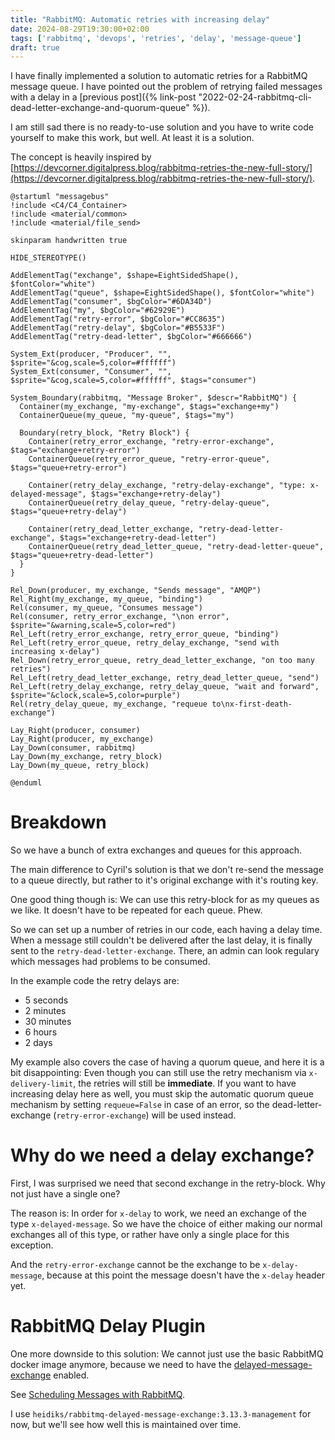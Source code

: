 ```yaml
---
title: "RabbitMQ: Automatic retries with increasing delay"
date: 2024-08-29T19:30:00+02:00
tags: ['rabbitmq', 'devops', 'retries', 'delay', 'message-queue']
draft: true
---
```


I have finally implemented a solution to automatic retries for
a RabbitMQ message queue.
I have pointed out the problem of retrying failed messages with a delay in a
[previous post]({% link-post "2022-02-24-rabbitmq-cli-dead-letter-exchange-and-quorum-queue" %}).

I am still sad there is no ready-to-use solution and you have to write code yourself
to make this work, but well. At least it is a solution.

The concept is heavily inspired by
[https://devcorner.digitalpress.blog/rabbitmq-retries-the-new-full-story/](https://devcorner.digitalpress.blog/rabbitmq-retries-the-new-full-story/).

```plantuml
@startuml "messagebus"
!include <C4/C4_Container>
!include <material/common>
!include <material/file_send>

skinparam handwritten true

HIDE_STEREOTYPE()

AddElementTag("exchange", $shape=EightSidedShape(), $fontColor="white")
AddElementTag("queue", $shape=EightSidedShape(), $fontColor="white")
AddElementTag("consumer", $bgColor="#6DA34D")
AddElementTag("my", $bgColor="#62929E")
AddElementTag("retry-error", $bgColor="#CC8635")
AddElementTag("retry-delay", $bgColor="#B5533F")
AddElementTag("retry-dead-letter", $bgColor="#666666")

System_Ext(producer, "Producer", "", $sprite="&cog,scale=5,color=#ffffff")
System_Ext(consumer, "Consumer", "", $sprite="&cog,scale=5,color=#ffffff", $tags="consumer")

System_Boundary(rabbitmq, "Message Broker", $descr="RabbitMQ") {
  Container(my_exchange, "my-exchange", $tags="exchange+my")
  ContainerQueue(my_queue, "my-queue", $tags="my")

  Boundary(retry_block, "Retry Block") {
    Container(retry_error_exchange, "retry-error-exchange", $tags="exchange+retry-error")
    ContainerQueue(retry_error_queue, "retry-error-queue", $tags="queue+retry-error")

    Container(retry_delay_exchange, "retry-delay-exchange", "type: x-delayed-message", $tags="exchange+retry-delay")
    ContainerQueue(retry_delay_queue, "retry-delay-queue", $tags="queue+retry-delay")

    Container(retry_dead_letter_exchange, "retry-dead-letter-exchange", $tags="exchange+retry-dead-letter")
    ContainerQueue(retry_dead_letter_queue, "retry-dead-letter-queue", $tags="queue+retry-dead-letter")
  }
}

Rel_Down(producer, my_exchange, "Sends message", "AMQP")
Rel_Right(my_exchange, my_queue, "binding")
Rel(consumer, my_queue, "Consumes message")
Rel(consumer, retry_error_exchange, "\non error", $sprite="&warning,scale=5,color=red")
Rel_Left(retry_error_exchange, retry_error_queue, "binding")
Rel_Left(retry_error_queue, retry_delay_exchange, "send with increasing x-delay")
Rel_Down(retry_error_queue, retry_dead_letter_exchange, "on too many retries")
Rel_Left(retry_dead_letter_exchange, retry_dead_letter_queue, "send")
Rel_Left(retry_delay_exchange, retry_delay_queue, "wait and forward", $sprite="&clock,scale=5,color=purple")
Rel(retry_delay_queue, my_exchange, "requeue to\nx-first-death-exchange")

Lay_Right(producer, consumer)
Lay_Right(producer, my_exchange)
Lay_Down(consumer, rabbitmq)
Lay_Down(my_exchange, retry_block)
Lay_Down(my_queue, retry_block)

@enduml
```

# Breakdown

So we have a bunch of extra exchanges and queues for this approach.

The main difference to Cyril's solution is that we don't re-send the message to a queue directly,
but rather to it's original exchange with it's routing key.

One good thing though is: We can use this retry-block for as my queues as we like.
It doesn't have to be repeated for each queue. Phew.

So we can set up a number of retries in our code, each having a delay time.
When a message still couldn't be delivered after the last delay, it
is finally sent to the `retry-dead-letter-exchange`.
There, an admin can look regulary which messages had problems to be consumed.

In the example code the retry delays are:

- 5 seconds
- 2 minutes
- 30 minutes
- 6 hours
- 2 days

My example also covers the case of having a quorum queue, and here it is a bit disappointing:
Even though you can still use the retry mechanism via `x-delivery-limit`, the retries will
still be **immediate**.
If you want to have increasing delay here as well, you must skip the automatic quorum queue
mechanism by setting `requeue=False` in case of an error, so the dead-letter-exchange
(`retry-error-exchange`) will be used instead.

# Why do we need a delay exchange?

First, I was surprised we need that second exchange in the retry-block.
Why not just have a single one?

The reason is: In order for `x-delay` to work, we need an exchange of the type `x-delayed-message`.
So we have the choice of either making our normal exchanges all of this type, or
rather have only a single place for this exception.

And the `retry-error-exchange` cannot be the exchange to be `x-delay-message`, because
at this point the message doesn't have the `x-delay` header yet.

# RabbitMQ Delay Plugin

One more downside to this solution:
We cannot just use the basic RabbitMQ docker image anymore, because we need to have
the [delayed-message-exchange](https://github.com/rabbitmq/rabbitmq-delayed-message-exchange/) enabled.

See [Scheduling Messages with RabbitMQ](https://www.rabbitmq.com/blog/2015/04/16/scheduling-messages-with-rabbitmq).

I use `heidiks/rabbitmq-delayed-message-exchange:3.13.3-management` for now, but we'll
see how well this is maintained over time.
